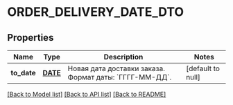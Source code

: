 # ORDER_DELIVERY_DATE_DTO

## Properties
Name | Type | Description | Notes
------------ | ------------- | ------------- | -------------
**to_date** | [**DATE**](DATE.md) | Новая дата доставки заказа.  Формат даты: &#x60;ГГГГ-ММ-ДД&#x60;.  | [default to null]

[[Back to Model list]](../README.md#documentation-for-models) [[Back to API list]](../README.md#documentation-for-api-endpoints) [[Back to README]](../README.md)


